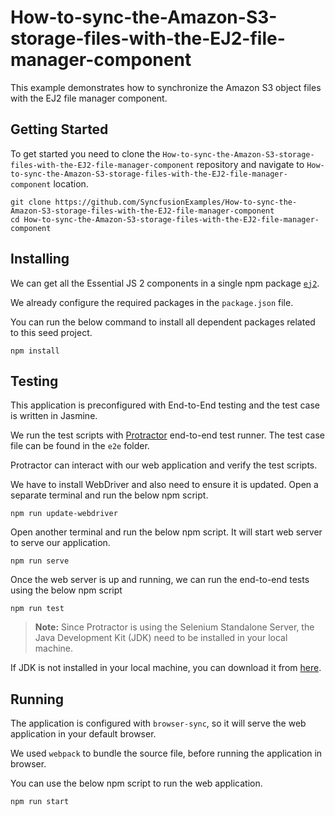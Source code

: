 # How-to-sync-the-Amazon-S3-storage-files-with-the-EJ2-file-manager-component
This example demonstrates how to synchronize the Amazon S3 object files with the EJ2 file manager component.

## Getting Started

To get started you need to clone the `How-to-sync-the-Amazon-S3-storage-files-with-the-EJ2-file-manager-component` repository and navigate to `How-to-sync-the-Amazon-S3-storage-files-with-the-EJ2-file-manager-component` location.

```
git clone https://github.com/SyncfusionExamples/How-to-sync-the-Amazon-S3-storage-files-with-the-EJ2-file-manager-component
cd How-to-sync-the-Amazon-S3-storage-files-with-the-EJ2-file-manager-component
```

## Installing

We can get all the Essential JS 2 components in a single npm package [`ej2`](https://www.npmjs.com/package/@syncfusion/ej2).

We already configure the required packages in the `package.json` file.

You can run the below command to install all dependent packages related to this seed project.

```
npm install
```

## Testing

This application is preconfigured with End-to-End testing and the test case is written in Jasmine.

We run the test scripts with [Protractor](http://www.protractortest.org/#/) end-to-end test runner. The test case file can be found in the `e2e` folder.

Protractor can interact with our web application and verify the test scripts.

We have to install WebDriver and also need to ensure it is updated. Open a separate terminal and run the below npm script.

```
npm run update-webdriver
```

Open another terminal and run the below npm script. It will start web server to serve our application.

```
npm run serve
```

Once the web server is up and running, we can run the end-to-end tests using the below npm script

```
npm run test
```

> **Note:** Since Protractor is using the Selenium Standalone Server, the Java Development Kit (JDK) need to be installed in your local machine.

If JDK is not installed in your local machine, you can download it from [here](http://www.oracle.com/technetwork/java/javase/downloads/index.html).

## Running

The application is configured with `browser-sync`, so it will serve the web application in your default browser.

We used `webpack` to bundle the source file, before running the application in browser.

You can use the below npm script to run the web application.

```
npm run start
```
